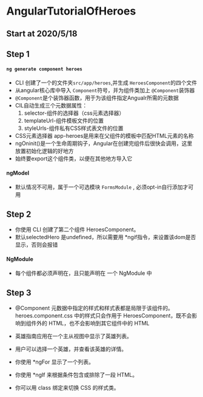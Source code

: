 # AngularTutorialOfHeroes

## Start at 2020/5/18

## Step 1
#### `ng generate component heroes`
* CLI 创建了一个的文件夹`src/app/heroes`,并生成 `HeroesComponent`的四个文件
* 从angular核心库中导入 `Component`符号，并为组件类加上 `@Component`装饰器
* `@Component`是个装饰器函数，用于为该组件指定Angualr所需的元数据
* CIL自动生成三个元数据属性：
    1. selector-组件的选择器（css元素选择器）
    2. templateUrl-组件模板文件的位置
    3. styleUrls-组件私有CSS样式表文件的位置
* CSS元素选择器 app-heroes是用来在父组件的模板中匹配HTML元素的名称
* ngOninit()是一个生命周期钩子，Angular在创建完组件后很快会调用，这里放置初始化逻辑的好地方
* 始终要export这个组件类，以便在其他地方导入它

#### ngModel 
* 默认情况不可用，属于一个可选模块 `FormsModule` , 必须opt-in自行添加才可用

## Step 2
* 你使用 CLI 创建了第二个组件 HeroesComponent。
* 默认selectedHero 是undefined，所以需要用 *ngif指令，来设置该dom是否显示，否则会报错
#### NgModule
* 每个组件都必须声明在，且只能声明在 一个 NgModule 中

## Step 3

* @Component 元数据中指定的样式和样式表都是局限于该组件的。 heroes.component.css 中的样式只会作用于 HeroesComponent，既不会影响到组件外的 HTML，也不会影响到其它组件中的 HTML

* 英雄指南应用在一个主从视图中显示了英雄列表。

* 用户可以选择一个英雄，并查看该英雄的详情。

* 你使用 *ngFor 显示了一个列表。

* 你使用 *ngIf 来根据条件包含或排除了一段 HTML。

* 你可以用 class 绑定来切换 CSS 的样式类。